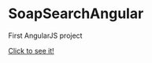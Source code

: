 # SoapSearchAngular
First AngularJS project

<a href="https://vaniliova.github.io/SoapSearchAngular/">Click to see it!</a>
